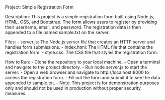 Project: Simple Registration Form

Description: This project is a simple registration form built using Node.js, HTML, CSS, and Bootstrap. The form allows users to register by providing their username, email, and password. The registration data is then appended to a file named sample.txt on the server.

Files:
    - server.js: The Node.js server file that creates an HTTP server and handles form submissions.
    - index.html: The HTML file that contains the registration form.
    - style.css: The CSS file that styles the registration form.
    
How to Run:
    - Clone the repository to your local machine.
    - Open a terminal and navigate to the project directory.
    - Run node server.js to start the server.
    - Open a web browser and navigate to http://localhost:8000 to access the registration form.
    - Fill out the form and submit it to see the data appended to sample.txt.
    - Note: This project is for demonstration purposes only and should not be used in production without proper security measures.   
